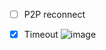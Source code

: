 - [ ] P2P reconnect
- [x] Timeout
![image](https://github.com/filipe-jsales/sislab/assets/49558962/278724d4-0c30-4e45-ab38-c072d668e056)

